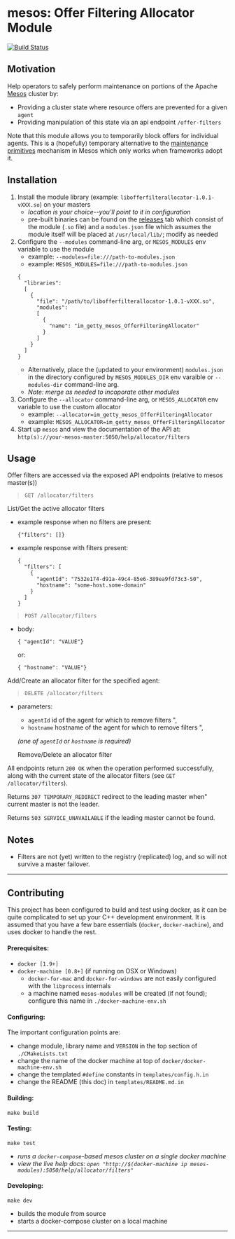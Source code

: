 mesos: Offer Filtering Allocator Module
===

[![Build Status](https://travis-ci.org/gettyimages/mesos_offer_filtering_allocator_module.svg?branch=master)](https://travis-ci.org/gettyimages/mesos_offer_filtering_allocator_module)

Motivation
---

Help operators to safely perform maintenance on portions of the Apache [Mesos](http://mesos.apache.org/documentation/latest/) cluster by:
- Providing a cluster state where resource offers are prevented for a given `agent`
- Providing manipulation of this state via an api endpoint `/offer-filters`

Note that this module allows you to temporarily block offers for individual agents.
This is a (hopefully) temporary alternative to the [maintenance primitives](http://mesos.apache.org/documentation/latest/maintenance/)
mechanism in Mesos which only works when frameworks adopt it.

Installation
---

1. Install the module library (example: `libofferfilterallocator-1.0.1-vXXX.so`) on your masters
   - _location is your choice--you'll point to it in configuration_
   - pre-built binaries can be found on the [releases](../releases) tab which consist of the module (`.so` file)
      and a `modules.json` file which assumes the module itself will be placed at `/usr/local/lib/`; modify
      as needed
2. Configure the `--modules` command-line arg, or `MESOS_MODULES` env variable to use the module
   - example: `--modules=file:///path-to-modules.json`
   - example: `MESOS_MODULES=file:///path-to-modules.json`
    ```
    {
      "libraries":
      [
        {
          "file": "/path/to/libofferfilterallocator-1.0.1-vXXX.so",
          "modules":
          [
            {
              "name": "im_getty_mesos_OfferFilteringAllocator"
            }
          ]
        }
      ]
    }
    ```
   - Alternatively, place the (updated to your environment) `modules.json` in the directory configured by `MESOS_MODULES_DIR` env varaible
     or `--modules-dir` command-line arg.
   - _Note: merge as needed to incoporate other modules_
3. Configure the `--allocator` command-line arg, or `MESOS_ALLOCATOR` env variable to use the custom allocator
   - example: `--allocator=im_getty_mesos_OfferFilteringAllocator`
   - example: `MESOS_ALLOCATOR=im_getty_mesos_OfferFilteringAllocator`
4. Start up `mesos` and view the documentation of the API at: `http(s)://your-mesos-master:5050/help/allocator/filters`

Usage
---

  Offer filters are accessed via the exposed API endpoints (relative to mesos master(s))

  > `GET /allocator/filters`

  List/Get the active allocator filters

  - example response when no filters are present:
    ```
    {"filters": []}
    ```

  - example response with filters present:
    ```
    {
      "filters": [
        {
          "agentId": "7532e174-d91a-49c4-85e6-389ea9fd73c3-S0",
          "hostname": "some-host.some-domain"
        }
      ]
    }
    ```

  > `POST /allocator/filters`
  - body:
    ```
    { "agentId": "VALUE"}
    ```
      or:
    ```
    { "hostname": "VALUE"}
    ```

  Add/Create an allocator filter for the specified agent:

  > `DELETE /allocator/filters`
  - parameters:
     - `agentId` id of the agent for which to remove filters ",
     - `hostname` hostname of the agent for which to remove filters ",

    _(one of `agentId` or `hostname` is required)_

    Remove/Delete an allocator filter

  All endpoints return `200 OK` when the operation performed successfully,
  along with the current state of the allocator filters (see `GET /allocator/filters`).

  Returns `307 TEMPORARY_REDIRECT` redirect to the leading master when"
  current master is not the leader.

  Returns `503 SERVICE_UNAVAILABLE` if the leading master cannot be found.

Notes
---

 - Filters are not (yet) written to the registry (replicated) log, and so will not survive a master failover.


---


Contributing
---

This project has been configured to build and test using docker, as it can be quite complicated to set up your C++ development environment.
It is assumed that you have a few bare essentials (`docker`, `docker-machine`), and uses docker to handle the rest.


#### Prerequisites:

  - `docker [1.9+]`
  - `docker-machine [0.8+]` (if running on OSX or Windows)
      - `docker-for-mac` and `docker-for-windows` are not easily configured with the `libprocess` internals
      - a machine named `mesos-modules` will be created (if not found); configure this name in `./docker-machine-env.sh`


#### Configuring:

The important configuration points are:
  - change module, library name and `VERSION` in the top section of `./CMakeLists.txt`
  - change the name of the docker machine at top of `docker/docker-machine-env.sh`
  - change the templated `#define` constants in `templates/config.h.in`
  - change the README (this doc) in `templates/README.md.in`

#### Building:
```
make build
```

#### Testing:
```
make test
```
  - _runs a `docker-compose`-based mesos cluster on a single docker machine_
  - _view the live help docs: `open "http://$(docker-machine ip mesos-modules):5050/help/allocator/filters"`_

#### Developing:
```
make dev
```
  - builds the module from source
  - starts a docker-compose cluster on a local machine
----
